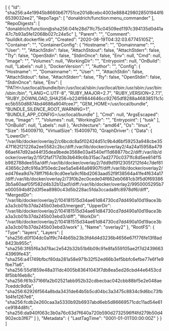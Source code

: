 [
{
"Id": "sha256:a4e19945b8660b67f751ce201d8cebc4003e8884298028501944f66539032ee2",
"RepoTags": [
"donaldrich/function:menu_commander"
],
"RepoDigests": [
"donaldrich/function@sha256:04fe28d71fc75c04509ed1197c394135d0d41a47c7b93a5fe12068b027c24e5c"
],
"Parent": "",
"Comment": "buildkit.dockerfile.v0",
"Created": "2020-08-19T04:32:03.67745105Z",
"Container": "",
"ContainerConfig": {
"Hostname": "",
"Domainname": "",
"User": "",
"AttachStdin": false,
"AttachStdout": false,
"AttachStderr": false,
"Tty": false,
"OpenStdin": false,
"StdinOnce": false,
"Env": null,
"Cmd": null,
"Image": "",
"Volumes": null,
"WorkingDir": "",
"Entrypoint": null,
"OnBuild": null,
"Labels": null
},
"DockerVersion": "",
"Author": "",
"Config": {
"Hostname": "",
"Domainname": "",
"User": "",
"AttachStdin": false,
"AttachStdout": false,
"AttachStderr": false,
"Tty": false,
"OpenStdin": false,
"StdinOnce": false,
"Env": [
"PATH=/usr/local/bundle/bin:/usr/local/sbin:/usr/local/bin:/usr/sbin:/usr/bin:/sbin:/bin",
"LANG=C.UTF-8",
"RUBY_MAJOR=2.7",
"RUBY_VERSION=2.7.1",
"RUBY_DOWNLOAD_SHA256=b224f9844646cc92765df8288a46838511c1cec5b550d8874bd4686a904fcee7",
"GEM_HOME=/usr/local/bundle",
"BUNDLE_SILENCE_ROOT_WARNING=1",
"BUNDLE_APP_CONFIG=/usr/local/bundle"
],
"Cmd": null,
"ArgsEscaped": true,
"Image": "",
"Volumes": null,
"WorkingDir": "",
"Entrypoint": [
"tusk"
],
"OnBuild": null,
"Labels": null
},
"Architecture": "amd64",
"Os": "linux",
"Size": 154009710,
"VirtualSize": 154009710,
"GraphDriver": {
"Data": {
"LowerDir": "/var/lib/docker/overlay2/c6bcdc8a5f02424d51c9b4d6bf59253a948cbe3547f162f21226a2ee5582c2bc/diff:/var/lib/docker/overlay2/4a24a15958a47966aef47d92ad44f35dea9bede3568e03a4540ef11d68877bc2/diff:/var/lib/docker/overlay2/15f2faf717d3b3b649c6b315ac7ad2770c0371fc8d5ee814f15b982788dee55a/diff:/var/lib/docker/overlay2/7dd9d1912305f212fd4c7def8143656c2dfc916a3f50edc2ee5a5e846a98907f/diff:/var/lib/docker/overlay2/ed476ea9d7e78ff7f64c9cd0ee1a9cf6bd2063aad52f9f38564a41fe4f634a17/diff:/var/lib/docker/overlay2/73f0b2ec0cede04f662eb0681cb3f5d0f693863b5a60aaf05f582d4b32b12ad1/diff:/var/lib/docker/overlay2/9950005295b7e000594b8f2d3f5ea8980c43d5b228ac5fda3ccada8fc8978df6/diff",
"MergedDir": "/var/lib/docker/overlay2/104181515d34ae61d84730cd7dd490a10d19ace3ba3a3cb01b37da245b03ebd3/merged",
"UpperDir": "/var/lib/docker/overlay2/104181515d34ae61d84730cd7dd490a10d19ace3ba3a3cb01b37da245b03ebd3/diff",
"WorkDir": "/var/lib/docker/overlay2/104181515d34ae61d84730cd7dd490a10d19ace3ba3a3cb01b37da245b03ebd3/work"
},
"Name": "overlay2"
},
"RootFS": {
"Type": "layers",
"Layers": [
"sha256:d0f104dc0a1f9c744b65b23b3fd4d4d3236b4656e67f776fe13f8ad8423b955c",
"sha256:3f65f6a3d78ac2e542b32b51b6b09c91e8fa559105ae2f7d243966343969fe43",
"sha256:a41749bfbcf80da281a58e971b32f52ed66b3ef5bbfc6efbe77e6f1e9fbe71a6",
"sha256:55d1859e48a311dc4005b83641043f7db8ea5ed26cbd44e6453cd8f5bb16eb8c",
"sha256:f61b37166fa2b02521abb952b32cdbecbac042cbb88bf5e2e048ae7ceddc9d0a",
"sha256:62926f564a8bda3431de64b5b5cd04bc3a3475c8834c9d6bc73fb1d4fe1267e6",
"sha256:fcdb2e260caa3a5330b92b6937abd6eb5d86669571cdc11ad54e61ce9184d8fc",
"sha256:da940f063c3b0a76c63d7f640a720b590d2732596ff4fd279b50d4902ecb3f67"
]
},
"Metadata": {
"LastTagTime": "0001-01-01T00:00:00Z"
}
}
]
